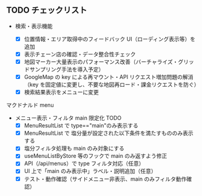 ## TODO チェックリスト

- 検索・表示機能

  - [x] 位置情報・エリア取得中のフィードバック UI（ローディング表示等）を追加
  - [x] 表示チェーン店の確認・データ整合性チェック
  - [x] 地図マーカー大量表示のパフォーマンス改善（バーチャライズ・グリッドサンプリング手法を導入予定）
  - [x] GoogleMap の key による再マウント・API リクエスト増加問題の解消（key を固定値に変更し、不要な地図再ロード・課金リクエストを防ぐ）
  - [x] 検索結果表示をメニューに変更

マクドナルド menu

- メニュー表示・フィルタ main 限定化 TODO
  - [x] MenuResultList で type=="main"のみ表示する
  - [x] MenuResultList で 塩分量が設定された以下条件を満たすもののみ表示する
  - [x] 塩分フィルタ処理も main のみ対象にする
  - [x] useMenuListByStore 等のフックで main のみ返すよう修正
  - [x] API（/api/menus）で type フィルタ対応（任意）
  - [x] UI 上で「main のみ表示中」ラベル・説明追加（任意）
  - [x] テスト・動作確認（サイドメニュー非表示、main のみフィルタ動作確認）
